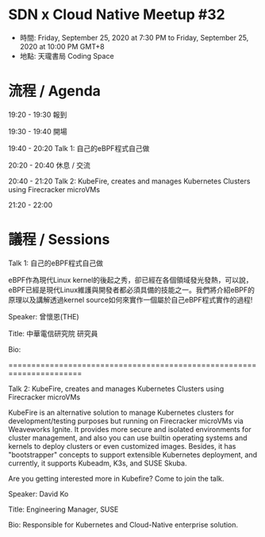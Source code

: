 # SDN x Cloud Native Meetup #32
- 時間: Friday, September 25, 2020 at 7:30 PM to Friday, September 25, 2020 at 10:00 PM GMT+8
- 地點: 天瓏書局 Coding Space

# 流程 / Agenda

19:20 - 19:30 報到

19:30 - 19:40 開場

19:40 - 20:20 Talk 1: 自己的eBPF程式自己做

20:20 - 20:40 休息 / 交流

20:40 - 21:20 Talk 2: KubeFire, creates and manages Kubernetes Clusters using Firecracker microVMs

21:20 - 22:00

# 議程 / Sessions

Talk 1: 自己的eBPF程式自己做

eBPF作為現代Linux kernel的後起之秀，卻已經在各個領域發光發熱，可以說，eBPF已經是現代Linux維護與開發者都必須具備的技能之一。我們將介紹eBPF的原理以及講解透過kernel source如何來實作一個屬於自己eBPF程式實作的過程!

Speaker: 曾懷恩(THE)

Title: 中華電信研究院 研究員

Bio:

======================================================================

Talk 2: KubeFire, creates and manages Kubernetes Clusters using Firecracker microVMs

KubeFire is an alternative solution to manage Kubernetes clusters for development/testing purposes but running on Firecracker microVMs via Weaveworks Ignite. It provides more secure and isolated environments for cluster management, and also you can use builtin operating systems and kernels to deploy clusters or even customized images. Besides, it has "bootstrapper" concepts to support extensible Kubernetes deployment, and currently, it supports Kubeadm, K3s, and SUSE Skuba.

Are you getting interested more in Kubefire? Come to join the talk.

Speaker: David Ko

Title: Engineering Manager, SUSE

Bio: Responsible for Kubernetes and Cloud-Native enterprise solution.

